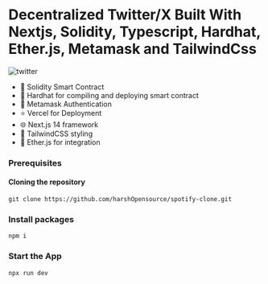 # Decentralized Twitter/X Built With Nextjs, Solidity, Typescript, Hardhat, Ether.js, Metamask and TailwindCss

![twitter](https://github.com/harshOpensource/twitter-dapp/assets/135038577/ab8d7b93-a659-417a-a8b2-7fee8a5113ea)


- 🤝 Solidity Smart Contract 
- 💾 Hardhat for compiling and deploying smart contract
- 🔐 Metamask Authentication
- ⭐️ Vercel for Deployment
- 🌐 Next.js 14 framework
- 💅 TailwindCSS styling
- 🤝 Ether.js for integration

### Prerequisites

#### Cloning the repository

```
git clone https://github.com/harshOpensource/spotify-clone.git
```

### Install packages

```
npm i

```

### Start the App
```
npx run dev
```
